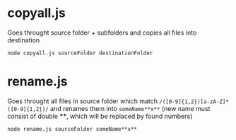 # copyall.js

Goes throught source folder + subfolders and copies all files into destination

```cmd
node copyall.js sourceFolder destinationFolder
```

#####  
# rename.js

Goes throught all files in source folder which match `/([0-9]{1,2})[a-zA-Z]*([0-9]{1,2})/` and renames them into `someName**x**` (new name must consist of double __**__, which will be replaced by found numbers)

```cmd
node rename.js sourceFolder someName**x**
```
